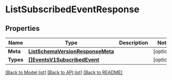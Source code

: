 # ListSubscribedEventResponse

## Properties

Name | Type | Description | Notes
------------ | ------------- | ------------- | -------------
**Meta** | [**ListSchemaVersionResponseMeta**](ListSchemaVersionResponseMeta.md) |  |[optional] 
**Types** | [**[]EventsV1SubscribedEvent**](EventsV1SubscribedEvent.md) |  |[optional] 

[[Back to Model list]](../README.md#documentation-for-models) [[Back to API list]](../README.md#documentation-for-api-endpoints) [[Back to README]](../README.md)


